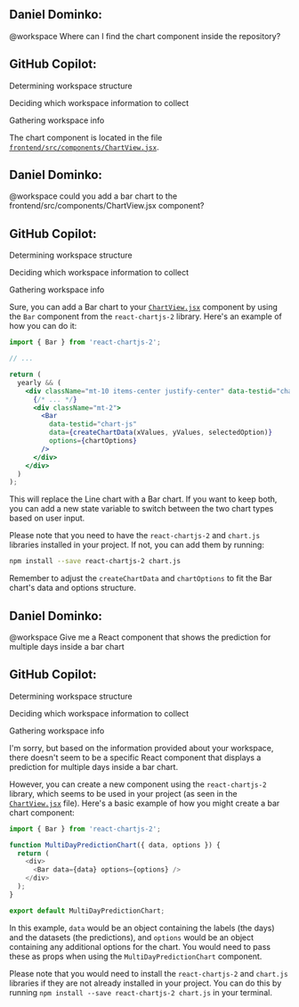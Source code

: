 Daniel Dominko: 
---
@workspace Where can I find the chart component inside the repository?

GitHub Copilot: 
---
Determining workspace structure

Deciding which workspace information to collect

Gathering workspace info

The chart component is located in the file [`frontend/src/components/ChartView.jsx`](command:_github.copilot.openRelativePath?%5B%22frontend%2Fsrc%2Fcomponents%2FChartView.jsx%22%5D "frontend/src/components/ChartView.jsx").

Daniel Dominko: 
---
@workspace could you add a bar chart to the frontend/src/components/ChartView.jsx component?

GitHub Copilot: 
---
Determining workspace structure

Deciding which workspace information to collect

Gathering workspace info

Sure, you can add a Bar chart to your [`ChartView.jsx`](command:_github.copilot.openRelativePath?%5B%22frontend%2Fsrc%2Fcomponents%2FChartView.jsx%22%5D "frontend/src/components/ChartView.jsx") component by using the `Bar` component from the `react-chartjs-2` library. Here's an example of how you can do it:

```javascriptreact
import { Bar } from 'react-chartjs-2';

// ...

return (
  yearly && (
    <div className="mt-10 items-center justify-center" data-testid="chart-view">
      {/* ... */}
      <div className="mt-2">
        <Bar
          data-testid="chart-js"
          data={createChartData(xValues, yValues, selectedOption)}
          options={chartOptions}
        />
      </div>
    </div>
  )
);
```

This will replace the Line chart with a Bar chart. If you want to keep both, you can add a new state variable to switch between the two chart types based on user input. 

Please note that you need to have the `react-chartjs-2` and `chart.js` libraries installed in your project. If not, you can add them by running:

```sh
npm install --save react-chartjs-2 chart.js
```

Remember to adjust the `createChartData` and `chartOptions` to fit the Bar chart's data and options structure.

Daniel Dominko: 
---
@workspace Give me a React component that shows the prediction for multiple days inside a bar chart

GitHub Copilot: 
---
Determining workspace structure

Deciding which workspace information to collect

Gathering workspace info

I'm sorry, but based on the information provided about your workspace, there doesn't seem to be a specific React component that displays a prediction for multiple days inside a bar chart. 

However, you can create a new component using the `react-chartjs-2` library, which seems to be used in your project (as seen in the [`ChartView.jsx`](command:_github.copilot.openRelativePath?%5B%22frontend%2Fsrc%2Fcomponents%2FChartView.jsx%22%5D "frontend/src/components/ChartView.jsx") file). Here's a basic example of how you might create a bar chart component:

```javascript
import { Bar } from 'react-chartjs-2';

function MultiDayPredictionChart({ data, options }) {
  return (
    <div>
      <Bar data={data} options={options} />
    </div>
  );
}

export default MultiDayPredictionChart;
```

In this example, `data` would be an object containing the labels (the days) and the datasets (the predictions), and `options` would be an object containing any additional options for the chart. You would need to pass these as props when using the `MultiDayPredictionChart` component.

Please note that you would need to install the `react-chartjs-2` and `chart.js` libraries if they are not already installed in your project. You can do this by running `npm install --save react-chartjs-2 chart.js` in your terminal.